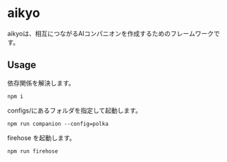 # aikyo

aikyoは、相互につながるAIコンパニオンを作成するためのフレームワークです。

## Usage

依存関係を解決します。

```
npm i
```

configs/にあるフォルダを指定して起動します。

```
npm run companion --config=polka
```

firehose を起動します。

```
npm run firehose
```
